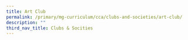 ```yaml
---
title: Art Club
permalink: /primary/mg-curriculum/cca/clubs-and-societies/art-club/
description: ""
third_nav_title: Clubs & Socities
---
```

